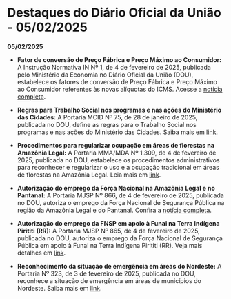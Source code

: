# Destaques do Diário Oficial da União - 05/02/2025

**05/02/2025**

- **Fator de conversão de Preço Fábrica e Preço Máximo ao Consumidor:**
  A Instrução Normativa IN Nº 1, de 4 de fevereiro de 2025, publicada pelo Ministério da Economia no Diário Oficial da União (DOU), estabelece os fatores de conversão de Preço Fábrica e Preço Máximo ao Consumidor referentes às novas alíquotas do ICMS. Acesse a [notícia completa](https://www.in.gov.br/web/dou/-/instrucao-normativa-in-n-1-de-4-de-fevereiro-de-2025-610832936).

- **Regras para Trabalho Social nos programas e nas ações do Ministério das Cidades:**
  A Portaria MCID Nº 75, de 28 de janeiro de 2025, publicada no DOU, define as regras para o Trabalho Social nos programas e nas ações do Ministério das Cidades. Saiba mais em [link](https://www.in.gov.br/web/dou/-/portaria-mcid-n-75-de-28-de-janeiro-de-2025-610832804).

- **Procedimentos para regularizar ocupação em áreas de florestas na Amazônia Legal:**
  A Portaria MMA/MDA Nº 1.309, de 4 de fevereiro de 2025, publicada no DOU, estabelece os procedimentos administrativos para reconhecer e regularizar o uso e a ocupação tradicional em áreas de florestas na Amazônia Legal. Leia mais em [link](https://www.in.gov.br/web/dou/-/portaria-mma-mda-n-1.309-de-4-de-fevereiro-de-2025-610819784).

- **Autorização do emprego da Força Nacional na Amazônia Legal e no Pantanal:**
  A Portaria MJSP Nº 866, de 4 de fevereiro de 2025, publicada no DOU, autoriza o emprego da Força Nacional de Segurança Pública na região da Amazônia Legal e do Pantanal. Confira a [notícia completa](https://www.in.gov.br/web/dou/-/portaria-mjsp-n-866-de-4-de-fevereiro-de-2025-610821981).

- **Autorização do emprego da FNSP em apoio à Funai na Terra Indígena Pirititi (RR):**
  A Portaria MJSP Nº 865, de 4 de fevereiro de 2025, publicada no DOU, autoriza o emprego da Força Nacional de Segurança Pública em apoio à Funai na Terra Indígena Pirititi (RR). Veja mais detalhes em [link](https://www.in.gov.br/web/dou/-/portaria-mjsp-n-865-de-4-de-fevereiro-de-2025-610825921).

- **Reconhecimento da situação de emergência em áreas do Nordeste:**
  A Portaria Nº 323, de 3 de fevereiro de 2025, publicada no DOU, reconhece a situação de emergência em áreas de municípios do Nordeste. Saiba mais em [link](https://www.in.gov.br/web/dou/-/portaria-n-323-de-3-de-fevereiro-de-2025-610822927).